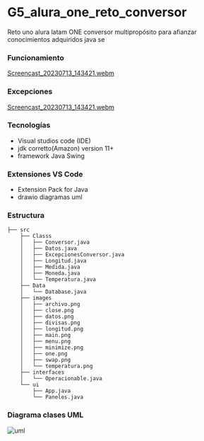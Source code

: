 # G5_alura_one_reto_conversor
Reto uno alura latam ONE conversor multipropósito para afianzar conocimientos adquiridos java se

### Funcionamiento

[Screencast_20230713_143421.webm](https://github.com/ccortes66/G5_alura_one_reto_conversor/assets/63931313/551153b6-ec4f-4d9e-ba1d-4e21bc14605a)


### Excepciones
[Screencast_20230713_143421.webm](https://github.com/ccortes66/G5_alura_one_reto_conversor/assets/63931313/000e1d29-90da-4dcc-89d9-35badd4de0bd)




### Tecnologías
- Visual studios code (IDE)
- jdk corretto(Amazon) version 11+
- framework Java Swing

### Extensiones VS Code
- Extension Pack for Java
- drawio diagramas uml

### Estructura
```tree
├── src
    ├── Classs
    │   ├── Conversor.java
    │   ├── Datos.java
    │   ├── ExcepcionesConversor.java
    │   ├── Longitud.java
    │   ├── Medida.java
    │   ├── Moneda.java
    │   └── Temperatura.java
    ├── Data
    │   └── Database.java
    ├── images
    │   ├── archivo.png
    │   ├── close.png
    │   ├── datos.png
    │   ├── divisas.png
    │   ├── longitud.png
    │   ├── main.png
    │   ├── menu.png
    │   ├── minimize.png
    │   ├── one.png
    │   ├── swap.png
    │   └── temperatura.png
    ├── interfaces
    │   └── Operacionable.java
    └── ui
        ├── App.java
        └── Paneles.java
```
### Diagrama clases UML
![uml](https://github.com/ccortes66/G5_alura_one_reto_conversor/assets/63931313/5f8f469e-c15d-4221-8d50-3ab440a518a9)


